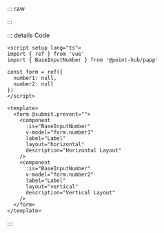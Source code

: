 ::: raw

<ClientOnly>
  <InputNumberLabel />
</ClientOnly>

:::

::: details Code

```vue
<script setup lang="ts">
import { ref } from 'vue'
import { BaseInputNumber } from '@point-hub/papp'

const form = ref({
  number1: null,
  number2: null
})
</script>

<template>
  <form @submit.prevent="">
    <component
      :is="BaseInputNumber"
      v-model="form.number1"
      label="Label"
      layout="horizontal"
      description="Horizontal Layout"
    />
    <component
      :is="BaseInputNumber"
      v-model="form.number2"
      label="Label"
      layout="vertical"
      description="Vertical Layout"
    />
  </form>
</template>
```

:::
